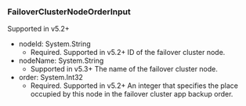 ### FailoverClusterNodeOrderInput
Supported in v5.2+

- nodeId: System.String
  - Required. Supported in v5.2+
      ID of the failover cluster node.
- nodeName: System.String
  - Supported in v5.3+
      The name of the failover cluster node.
- order: System.Int32
  - Required. Supported in v5.2+
      An integer that specifies the place occupied by this node in the failover cluster app backup order.
